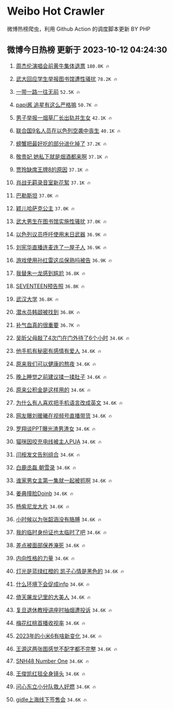 # Weibo Hot Crawler 



微博热榜爬虫，利用 Github Action 的调度脚本更新 BY PHP 


## 微博今日热榜 更新于 2023-10-12 04:24:30 
1. [周杰伦演唱会前黄牛集体退票](https://s.weibo.com/weibo?q=%23%E5%91%A8%E6%9D%B0%E4%BC%A6%E6%BC%94%E5%94%B1%E4%BC%9A%E5%89%8D%E9%BB%84%E7%89%9B%E9%9B%86%E4%BD%93%E9%80%80%E7%A5%A8%23&t=31&band_rank=1&Refer=top) `180.0K 🔥` 

1. [武大回应学生举报图书馆遭性骚扰](https://s.weibo.com/weibo?q=%23%E6%AD%A6%E5%A4%A7%E5%9B%9E%E5%BA%94%E5%AD%A6%E7%94%9F%E4%B8%BE%E6%8A%A5%E5%9B%BE%E4%B9%A6%E9%A6%86%E9%81%AD%E6%80%A7%E9%AA%9A%E6%89%B0%23&t=31&band_rank=2&Refer=top) `78.2K 🔥` 

1. [一带一路一往无前](https://s.weibo.com/weibo?q=%23%E4%B8%80%E5%B8%A6%E4%B8%80%E8%B7%AF%E4%B8%80%E5%BE%80%E6%97%A0%E5%89%8D%23&t=31&band_rank=3&Refer=top) `52.5K 🔥` 

1. [papi酱 追星有这么严格嘛](https://s.weibo.com/weibo?q=papi%E9%85%B1%20%E8%BF%BD%E6%98%9F%E6%9C%89%E8%BF%99%E4%B9%88%E4%B8%A5%E6%A0%BC%E5%98%9B&t=31&band_rank=4&Refer=top) `50.7K 🔥` 

1. [男子举报一烟草厂长出轨并生女](https://s.weibo.com/weibo?q=%23%E7%94%B7%E5%AD%90%E4%B8%BE%E6%8A%A5%E4%B8%80%E7%83%9F%E8%8D%89%E5%8E%82%E9%95%BF%E5%87%BA%E8%BD%A8%E5%B9%B6%E7%94%9F%E5%A5%B3%23&t=31&band_rank=5&Refer=top) `42.1K 🔥` 

1. [联合国9名人员在以色列空袭中丧生](https://s.weibo.com/weibo?q=%23%E8%81%94%E5%90%88%E5%9B%BD9%E5%90%8D%E4%BA%BA%E5%91%98%E5%9C%A8%E4%BB%A5%E8%89%B2%E5%88%97%E7%A9%BA%E8%A2%AD%E4%B8%AD%E4%B8%A7%E7%94%9F%23&t=31&band_rank=6&Refer=top) `40.1K 🔥` 

1. [螃蟹把最好吃的部分进化掉了](https://s.weibo.com/weibo?q=%E8%9E%83%E8%9F%B9%E6%8A%8A%E6%9C%80%E5%A5%BD%E5%90%83%E7%9A%84%E9%83%A8%E5%88%86%E8%BF%9B%E5%8C%96%E6%8E%89%E4%BA%86&t=31&band_rank=7&Refer=top) `37.2K 🔥` 

1. [敬贵妃 她私下就是烟酒都来啊](https://s.weibo.com/weibo?q=%E6%95%AC%E8%B4%B5%E5%A6%83%20%E5%A5%B9%E7%A7%81%E4%B8%8B%E5%B0%B1%E6%98%AF%E7%83%9F%E9%85%92%E9%83%BD%E6%9D%A5%E5%95%8A&t=31&band_rank=8&Refer=top) `37.1K 🔥` 

1. [贾玲缺席王牌8的原因](https://s.weibo.com/weibo?q=%23%E8%B4%BE%E7%8E%B2%E7%BC%BA%E5%B8%AD%E7%8E%8B%E7%89%8C8%E7%9A%84%E5%8E%9F%E5%9B%A0%23&t=31&band_rank=9&Refer=top) `37.1K 🔥` 

1. [肖战无羁录音室新花絮](https://s.weibo.com/weibo?q=%23%E8%82%96%E6%88%98%E6%97%A0%E7%BE%81%E5%BD%95%E9%9F%B3%E5%AE%A4%E6%96%B0%E8%8A%B1%E7%B5%AE%23&t=31&band_rank=10&Refer=top) `37.1K 🔥` 

1. [巴勒斯坦](https://s.weibo.com/weibo?q=%23%E5%B7%B4%E5%8B%92%E6%96%AF%E5%9D%A6%23&t=31&band_rank=11&Refer=top) `37.0K 🔥` 

1. [颖儿哈萨克公主](https://s.weibo.com/weibo?q=%23%E9%A2%96%E5%84%BF%E5%93%88%E8%90%A8%E5%85%8B%E5%85%AC%E4%B8%BB%23&t=31&band_rank=12&Refer=top) `37.0K 🔥` 

1. [武大男生在图书馆实施性骚扰](https://s.weibo.com/weibo?q=%23%E6%AD%A6%E5%A4%A7%E7%94%B7%E7%94%9F%E5%9C%A8%E5%9B%BE%E4%B9%A6%E9%A6%86%E5%AE%9E%E6%96%BD%E6%80%A7%E9%AA%9A%E6%89%B0%23&t=31&band_rank=13&Refer=top) `37.0K 🔥` 

1. [以色列议员呼吁使用末日武器](https://s.weibo.com/weibo?q=%23%E4%BB%A5%E8%89%B2%E5%88%97%E8%AE%AE%E5%91%98%E5%91%BC%E5%90%81%E4%BD%BF%E7%94%A8%E6%9C%AB%E6%97%A5%E6%AD%A6%E5%99%A8%23&t=31&band_rank=14&Refer=top) `36.9K 🔥` 

1. [刘宪华直播连麦连了一屋子人](https://s.weibo.com/weibo?q=%23%E5%88%98%E5%AE%AA%E5%8D%8E%E7%9B%B4%E6%92%AD%E8%BF%9E%E9%BA%A6%E8%BF%9E%E4%BA%86%E4%B8%80%E5%B1%8B%E5%AD%90%E4%BA%BA%23&t=31&band_rank=15&Refer=top) `36.9K 🔥` 

1. [游戏使用孙红雷这瓜保熟吗被告](https://s.weibo.com/weibo?q=%23%E6%B8%B8%E6%88%8F%E4%BD%BF%E7%94%A8%E5%AD%99%E7%BA%A2%E9%9B%B7%E8%BF%99%E7%93%9C%E4%BF%9D%E7%86%9F%E5%90%97%E8%A2%AB%E5%91%8A%23&t=31&band_rank=16&Refer=top) `36.9K 🔥` 

1. [我替朱一龙感到尴尬](https://s.weibo.com/weibo?q=%23%E6%88%91%E6%9B%BF%E6%9C%B1%E4%B8%80%E9%BE%99%E6%84%9F%E5%88%B0%E5%B0%B4%E5%B0%AC%23&t=31&band_rank=17&Refer=top) `36.8K 🔥` 

1. [SEVENTEEN预告照](https://s.weibo.com/weibo?q=SEVENTEEN%E9%A2%84%E5%91%8A%E7%85%A7&t=31&band_rank=18&Refer=top) `36.8K 🔥` 

1. [武汉大学](https://s.weibo.com/weibo?q=%E6%AD%A6%E6%B1%89%E5%A4%A7%E5%AD%A6&t=31&band_rank=19&Refer=top) `36.8K 🔥` 

1. [潜水员韩颋被找到](https://s.weibo.com/weibo?q=%23%E6%BD%9C%E6%B0%B4%E5%91%98%E9%9F%A9%E9%A2%8B%E8%A2%AB%E6%89%BE%E5%88%B0%23&t=31&band_rank=20&Refer=top) `36.8K 🔥` 

1. [补气血真的很重要](https://s.weibo.com/weibo?q=%E8%A1%A5%E6%B0%94%E8%A1%80%E7%9C%9F%E7%9A%84%E5%BE%88%E9%87%8D%E8%A6%81&t=31&band_rank=21&Refer=top) `36.7K 🔥` 

1. [吴昕父母敲了4次门在门外待了6个小时](https://s.weibo.com/weibo?q=%23%E5%90%B4%E6%98%95%E7%88%B6%E6%AF%8D%E6%95%B2%E4%BA%864%E6%AC%A1%E9%97%A8%E5%9C%A8%E9%97%A8%E5%A4%96%E5%BE%85%E4%BA%866%E4%B8%AA%E5%B0%8F%E6%97%B6%23&t=31&band_rank=22&Refer=top) `34.6K 🔥` 

1. [他手机有秘密有感情有爱人](https://s.weibo.com/weibo?q=%E4%BB%96%E6%89%8B%E6%9C%BA%E6%9C%89%E7%A7%98%E5%AF%86%E6%9C%89%E6%84%9F%E6%83%85%E6%9C%89%E7%88%B1%E4%BA%BA&t=31&band_rank=23&Refer=top) `34.6K 🔥` 

1. [原来我们可以健康的熬夜](https://s.weibo.com/weibo?q=%E5%8E%9F%E6%9D%A5%E6%88%91%E4%BB%AC%E5%8F%AF%E4%BB%A5%E5%81%A5%E5%BA%B7%E7%9A%84%E7%86%AC%E5%A4%9C&t=31&band_rank=24&Refer=top) `34.6K 🔥` 

1. [晚上睡觉之前建议揉一揉肚子](https://s.weibo.com/weibo?q=%23%E6%99%9A%E4%B8%8A%E7%9D%A1%E8%A7%89%E4%B9%8B%E5%89%8D%E5%BB%BA%E8%AE%AE%E6%8F%89%E4%B8%80%E6%8F%89%E8%82%9A%E5%AD%90%23&t=31&band_rank=25&Refer=top) `34.6K 🔥` 

1. [原来公积金是这样用的](https://s.weibo.com/weibo?q=%23%E5%8E%9F%E6%9D%A5%E5%85%AC%E7%A7%AF%E9%87%91%E6%98%AF%E8%BF%99%E6%A0%B7%E7%94%A8%E7%9A%84%23&t=31&band_rank=26&Refer=top) `34.6K 🔥` 

1. [为什么有人喜欢把手机语言改成英文](https://s.weibo.com/weibo?q=%23%E4%B8%BA%E4%BB%80%E4%B9%88%E6%9C%89%E4%BA%BA%E5%96%9C%E6%AC%A2%E6%8A%8A%E6%89%8B%E6%9C%BA%E8%AF%AD%E8%A8%80%E6%94%B9%E6%88%90%E8%8B%B1%E6%96%87%23&t=31&band_rank=27&Refer=top) `34.6K 🔥` 

1. [网友曝刘暖曦在视频号直播带货](https://s.weibo.com/weibo?q=%23%E7%BD%91%E5%8F%8B%E6%9B%9D%E5%88%98%E6%9A%96%E6%9B%A6%E5%9C%A8%E8%A7%86%E9%A2%91%E5%8F%B7%E7%9B%B4%E6%92%AD%E5%B8%A6%E8%B4%A7%23&t=31&band_rank=28&Refer=top) `34.6K 🔥` 

1. [罗翔谈PPT曝光渣男渣女](https://s.weibo.com/weibo?q=%23%E7%BD%97%E7%BF%94%E8%B0%88PPT%E6%9B%9D%E5%85%89%E6%B8%A3%E7%94%B7%E6%B8%A3%E5%A5%B3%23&t=31&band_rank=29&Refer=top) `34.6K 🔥` 

1. [猫咪因咬充电线被主人PUA](https://s.weibo.com/weibo?q=%E7%8C%AB%E5%92%AA%E5%9B%A0%E5%92%AC%E5%85%85%E7%94%B5%E7%BA%BF%E8%A2%AB%E4%B8%BB%E4%BA%BAPUA&t=31&band_rank=30&Refer=top) `34.6K 🔥` 

1. [闫桉发文告别组合](https://s.weibo.com/weibo?q=%E9%97%AB%E6%A1%89%E5%8F%91%E6%96%87%E5%91%8A%E5%88%AB%E7%BB%84%E5%90%88&t=31&band_rank=31&Refer=top) `34.6K 🔥` 

1. [白鹿丞磊 朝雪录](https://s.weibo.com/weibo?q=%E7%99%BD%E9%B9%BF%E4%B8%9E%E7%A3%8A%20%E6%9C%9D%E9%9B%AA%E5%BD%95&t=31&band_rank=32&Refer=top) `34.6K 🔥` 

1. [谁家男女主第一集就一起被抓啊](https://s.weibo.com/weibo?q=%23%E8%B0%81%E5%AE%B6%E7%94%B7%E5%A5%B3%E4%B8%BB%E7%AC%AC%E4%B8%80%E9%9B%86%E5%B0%B1%E4%B8%80%E8%B5%B7%E8%A2%AB%E6%8A%93%E5%95%8A%23&t=31&band_rank=33&Refer=top) `34.6K 🔥` 

1. [姜典撞脸Doinb](https://s.weibo.com/weibo?q=%23%E5%A7%9C%E5%85%B8%E6%92%9E%E8%84%B8Doinb%23&t=31&band_rank=34&Refer=top) `34.6K 🔥` 

1. [杨紫尼龙大片](https://s.weibo.com/weibo?q=%23%E6%9D%A8%E7%B4%AB%E5%B0%BC%E9%BE%99%E5%A4%A7%E7%89%87%23&t=31&band_rank=35&Refer=top) `34.6K 🔥` 

1. [小时候以为张韶涵没有胳膊](https://s.weibo.com/weibo?q=%23%E5%B0%8F%E6%97%B6%E5%80%99%E4%BB%A5%E4%B8%BA%E5%BC%A0%E9%9F%B6%E6%B6%B5%E6%B2%A1%E6%9C%89%E8%83%B3%E8%86%8A%23&t=31&band_rank=36&Refer=top) `34.6K 🔥` 

1. [我的临时身份证也太临时了吧](https://s.weibo.com/weibo?q=%23%E6%88%91%E7%9A%84%E4%B8%B4%E6%97%B6%E8%BA%AB%E4%BB%BD%E8%AF%81%E4%B9%9F%E5%A4%AA%E4%B8%B4%E6%97%B6%E4%BA%86%E5%90%A7%23&t=31&band_rank=37&Refer=top) `34.6K 🔥` 

1. [差点被面部保养淹死](https://s.weibo.com/weibo?q=%23%E5%B7%AE%E7%82%B9%E8%A2%AB%E9%9D%A2%E9%83%A8%E4%BF%9D%E5%85%BB%E6%B7%B9%E6%AD%BB%23&t=31&band_rank=38&Refer=top) `34.6K 🔥` 

1. [内向性格的力量](https://s.weibo.com/weibo?q=%E5%86%85%E5%90%91%E6%80%A7%E6%A0%BC%E7%9A%84%E5%8A%9B%E9%87%8F&t=31&band_rank=39&Refer=top) `34.6K 🔥` 

1. [灯光是蓝绿红橙的 凯子心情是黑色的](https://s.weibo.com/weibo?q=%E7%81%AF%E5%85%89%E6%98%AF%E8%93%9D%E7%BB%BF%E7%BA%A2%E6%A9%99%E7%9A%84%20%E5%87%AF%E5%AD%90%E5%BF%83%E6%83%85%E6%98%AF%E9%BB%91%E8%89%B2%E7%9A%84&t=31&band_rank=40&Refer=top) `34.6K 🔥` 

1. [什么环境下会促成infp](https://s.weibo.com/weibo?q=%E4%BB%80%E4%B9%88%E7%8E%AF%E5%A2%83%E4%B8%8B%E4%BC%9A%E4%BF%83%E6%88%90infp&t=31&band_rank=41&Refer=top) `34.6K 🔥` 

1. [倚天屠龙记里的大美人](https://s.weibo.com/weibo?q=%E5%80%9A%E5%A4%A9%E5%B1%A0%E9%BE%99%E8%AE%B0%E9%87%8C%E7%9A%84%E5%A4%A7%E7%BE%8E%E4%BA%BA&t=31&band_rank=42&Refer=top) `34.6K 🔥` 

1. [复旦退休教授讲座时抽烟遭投诉](https://s.weibo.com/weibo?q=%23%E5%A4%8D%E6%97%A6%E9%80%80%E4%BC%91%E6%95%99%E6%8E%88%E8%AE%B2%E5%BA%A7%E6%97%B6%E6%8A%BD%E7%83%9F%E9%81%AD%E6%8A%95%E8%AF%89%23&t=31&band_rank=43&Refer=top) `34.6K 🔥` 

1. [梅花红桃首播收视率](https://s.weibo.com/weibo?q=%23%E6%A2%85%E8%8A%B1%E7%BA%A2%E6%A1%83%E9%A6%96%E6%92%AD%E6%94%B6%E8%A7%86%E7%8E%87%23&t=31&band_rank=44&Refer=top) `34.6K 🔥` 

1. [2023年的小米6有啥新变化](https://s.weibo.com/weibo?q=2023%E5%B9%B4%E7%9A%84%E5%B0%8F%E7%B1%B36%E6%9C%89%E5%95%A5%E6%96%B0%E5%8F%98%E5%8C%96&t=31&band_rank=45&Refer=top) `34.6K 🔥` 

1. [王源这两张图感觉不配字都不完整](https://s.weibo.com/weibo?q=%23%E7%8E%8B%E6%BA%90%E8%BF%99%E4%B8%A4%E5%BC%A0%E5%9B%BE%E6%84%9F%E8%A7%89%E4%B8%8D%E9%85%8D%E5%AD%97%E9%83%BD%E4%B8%8D%E5%AE%8C%E6%95%B4%23&t=31&band_rank=46&Refer=top) `34.6K 🔥` 

1. [SNH48 Number One](https://s.weibo.com/weibo?q=SNH48%20Number%20One&t=31&band_rank=47&Refer=top) `34.6K 🔥` 

1. [王俊凯红毯全身镜头](https://s.weibo.com/weibo?q=%23%E7%8E%8B%E4%BF%8A%E5%87%AF%E7%BA%A2%E6%AF%AF%E5%85%A8%E8%BA%AB%E9%95%9C%E5%A4%B4%23&t=31&band_rank=48&Refer=top) `34.6K 🔥` 

1. [问心东立小分队救人好燃](https://s.weibo.com/weibo?q=%23%E9%97%AE%E5%BF%83%E4%B8%9C%E7%AB%8B%E5%B0%8F%E5%88%86%E9%98%9F%E6%95%91%E4%BA%BA%E5%A5%BD%E7%87%83%23&t=31&band_rank=49&Refer=top) `34.6K 🔥` 

1. [gidle上海线下签售会](https://s.weibo.com/weibo?q=%23gidle%E4%B8%8A%E6%B5%B7%E7%BA%BF%E4%B8%8B%E7%AD%BE%E5%94%AE%E4%BC%9A%23&t=31&band_rank=50&Refer=top) `34.6K 🔥` 

